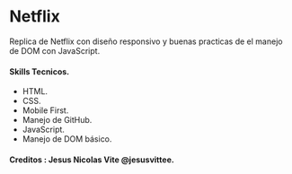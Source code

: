 # Netflix

Replica de Netflix con diseño responsivo y buenas practicas de el manejo de DOM con JavaScript.

#### Skills Tecnicos.
- HTML.
- CSS.
- Mobile First.
- Manejo de GitHub.
- JavaScript.
- Manejo de DOM básico.


#### Creditos : Jesus Nicolas Vite @jesusvittee.
